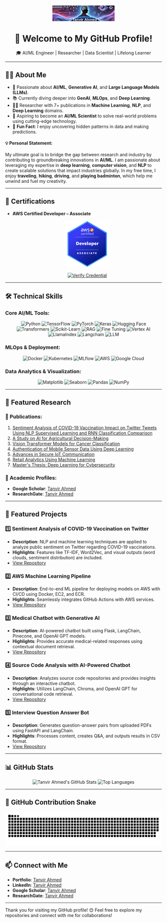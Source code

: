 <p align="center" style="height: 50px; overflow: hidden;">
  <img src="https://github.com/tanvircs/tanvircs/raw/main/banner.png" alt="Tanvir Ahmed GitHub Banner" style="height: 100%; object-fit: cover;">
</p>

<h1 align="center">👋 Welcome to My GitHub Profile!</h1>

<p align="center">
  🎓 AI/ML Engineer | Researcher | Data Scientist | Lifelong Learner
</p>

---

## 👨‍💻 About Me
- 🧠 Passionate about **AI/ML**, **Generative AI**, and **Large Language Models (LLMs)**.
- 📚 Currently diving deeper into **GenAI**, **MLOps**, and **Deep Learning**.
- 🧑‍🔬 Researcher with 7+ publications in **Machine Learning**, **NLP**, and **Deep Learning** domains.
- 🎯 Aspiring to become an **AI/ML Scientist** to solve real-world problems using cutting-edge technology.
- 🌟 **Fun Fact**: I enjoy uncovering hidden patterns in data and making predictions.

#### 💡 Personal Statement:
My ultimate goal is to bridge the gap between research and industry by contributing to groundbreaking innovations in **AI/ML**. I am passionate about leveraging my expertise in **deep learning**, **computer vision**, and **NLP** to create scalable solutions that impact industries globally. In my free time, I enjoy **traveling**, **hiking**, **driving**, and **playing badminton**, which help me unwind and fuel my creativity.

---

## 🔖 Certifications
- **AWS Certified Developer – Associate**  
   <p align="center">
    <img src="https://github.com/tanvircs/tanvircs/raw/main/aws.png" alt="AWS Badge" width="150" />
  </p> 
  <p align="center">
    <a href="https://www.credly.com/badges/c291cf25-b292-4b8d-b83a-45af9322026b" target="_blank">
      <img src="https://img.shields.io/badge/Verify%20Credential-FF9900?style=for-the-badge&logo=amazon-aws&logoColor=white" alt="Verify Credential">
    </a>
  </p>

---

## 🛠️ Technical Skills

### Core AI/ML Tools:
<div align="center">
  <img src="https://img.shields.io/badge/Python-3776AB?style=for-the-badge&logo=python&logoColor=white" alt="Python" />
  <img src="https://img.shields.io/badge/TensorFlow-FF6F00?style=for-the-badge&logo=tensorflow&logoColor=white" alt="TensorFlow" />
  <img src="https://img.shields.io/badge/PyTorch-EE4C2C?style=for-the-badge&logo=pytorch&logoColor=white" alt="PyTorch" />
  <img src="https://img.shields.io/badge/Keras-D00000?style=for-the-badge&logo=keras&logoColor=white" alt="Keras" />
  <img src="https://img.shields.io/badge/Hugging--Face-FFB800?style=for-the-badge&logo=huggingface&logoColor=white" alt="Hugging Face" />
  <img src="https://img.shields.io/badge/Transformers-F4A261?style=for-the-badge&logo=huggingface&logoColor=white" alt="Transformers" />
  <img src="https://img.shields.io/badge/Scikit--Learn-F7931E?style=for-the-badge&logo=scikit-learn&logoColor=white" alt="Scikit-Learn" />
  <img src="https://img.shields.io/badge/Rag-F7931E?style=for-the-badge&logo=rag&logoColor=white" alt="RAG" />
  <img src="https://img.shields.io/badge/Fine--Tuning-FFB800?style=for-the-badge&logo=finetuning&logoColor=white" alt="Fine Tuning" />
  <img src="https://img.shields.io/badge/Vertex--AI-FFB800?style=for-the-badge&logo=vertexai&logoColor=white" alt="Vertex AI" />
  <img src="https://img.shields.io/badge/Llama--Index-F7931E?style=for-the-badge&logo=llamaindex&logoColor=white" alt="LlamaIndex" />
  <img src="https://img.shields.io/badge/Langchain-F7931E?style=for-the-badge&logo=langchain&logoColor=white" alt="Langchain" />
  <img src="https://img.shields.io/badge/LLM-F7931E?style=for-the-badge&logo=llm&logoColor=white" alt="LLM" />
</div>

### MLOps & Deployment:
<div align="center">
  <img src="https://img.shields.io/badge/Docker-2496ED?style=for-the-badge&logo=docker&logoColor=white" alt="Docker" />
  <img src="https://img.shields.io/badge/Kubernetes-326CE5?style=for-the-badge&logo=kubernetes&logoColor=white" alt="Kubernetes" />
  <img src="https://img.shields.io/badge/MLflow-0194E2?style=for-the-badge&logo=mlflow&logoColor=white" alt="MLflow" />
  <img src="https://img.shields.io/badge/AWS-FF9900?style=for-the-badge&logo=amazon-aws&logoColor=white" alt="AWS" />
  <img src="https://img.shields.io/badge/Google%20Cloud-4285F4?style=for-the-badge&logo=google-cloud&logoColor=white" alt="Google Cloud" />
</div>

### Data Analytics & Visualization:
<div align="center">
  <img src="https://img.shields.io/badge/Matplotlib-11557C?style=for-the-badge&logoColor=white" alt="Matplotlib" />
  <img src="https://img.shields.io/badge/Seaborn-3793EF?style=for-the-badge&logoColor=white" alt="Seaborn" />
  <img src="https://img.shields.io/badge/Pandas-150458?style=for-the-badge&logo=pandas&logoColor=white" alt="Pandas" />
  <img src="https://img.shields.io/badge/NumPy-013243?style=for-the-badge&logo=numpy&logoColor=white" alt="NumPy" />
</div>

---

## 📂 Featured Research

### 📜 Publications:
1. [Sentiment Analysis of COVID-19 Vaccination Impact on Twitter Tweets Using NLP Supervised Learning and RNN Classification Comparison](https://ieeexplore.ieee.org/abstract/document/10609886)  
2. [A Study on AI for Agricultural Decision-Making](https://ieeexplore.ieee.org/abstract/document/10609927)  
3. [Vision Transformer Models for Cancer Classification](https://ieeexplore.ieee.org/abstract/document/10609953)  
4. [Authentication of Mobile Sensor Data Using Deep Learning](https://ieeexplore.ieee.org/abstract/document/10609925)  
5. [Advances in Secure IoT Communication](https://link.springer.com/chapter/10.1007/978-981-97-6106-7_15)  
6. [Retail Analytics Using Machine Learning](https://ieeexplore.ieee.org/abstract/document/10459734)  
7. [Master's Thesis: Deep Learning for Cybersecurity](https://www.proquest.com/openview/b01df5dde9b28eeefad90b6ba4b75bab/1?pq-origsite=gscholar&cbl=18750&diss=y)

### 🔗 Academic Profiles:
- **Google Scholar**: [Tanvir Ahmed](https://scholar.google.com/citations?user=H-mZQuEAAAAJ&hl=en&oi=ao)  
- **ResearchGate**: [Tanvir Ahmed](https://www.researchgate.net/profile/Tanvir_Ahmed106)

---

## 🚀 Featured Projects

### 1️⃣ Sentiment Analysis of COVID-19 Vaccination on Twitter
- **Description**: NLP and machine learning techniques are applied to analyze public sentiment on Twitter regarding COVID-19 vaccinations.
- **Highlights**: Features like TF-IDF, Word2Vec, and visual outputs (word clouds, sentiment distribution) are included.
- [View Repository](https://github.com/tanvircs/Sentiment-Analysis-of-COVID-19-Vaccination-on-Twitter)

### 2️⃣ AWS Machine Learning Pipeline
- **Description**: End-to-end ML pipeline for deploying models on AWS with CI/CD using Docker, EC2, and ECR.
- **Highlights**: Seamlessly integrates GitHub Actions with AWS services.
- [View Repository](https://github.com/tanvircs/Aws-Machine-Learning-Pipeline)

### 3️⃣ Medical Chatbot with Generative AI
- **Description**: AI-powered chatbot built using Flask, LangChain, Pinecone, and OpenAI GPT models.
- **Highlights**: Provides accurate medical-related responses using contextual document retrieval.
- [View Repository](https://github.com/tanvircs/Gen-AI-Mastery-Projects/tree/main/End-to-End-Projects/Medical-Chatbot)

### 4️⃣ Source Code Analysis with AI-Powered Chatbot
- **Description**: Analyzes source code repositories and provides insights through an interactive chatbot.
- **Highlights**: Utilizes LangChain, Chroma, and OpenAI GPT for conversational code retrieval.
- [View Repository](https://github.com/tanvircs/Gen-AI-Mastery-Projects/tree/main/End-to-End-Projects/Source-Code-Analysis)

### 5️⃣ Interview Question Answer Bot
- **Description**: Generates question-answer pairs from uploaded PDFs using FastAPI and LangChain.
- **Highlights**: Processes content, creates Q&A, and outputs results in CSV format.
- [View Repository](https://github.com/tanvircs/Gen-AI-Mastery-Projects/tree/main/Langchain-Projects/Interview-Question-Answer-Bot)

---

## 📊 GitHub Stats

<p align="center">
  <img src="https://github-readme-stats.vercel.app/api?username=tanvircs&show_icons=true&theme=dracula" alt="Tanvir Ahmed's GitHub Stats" />
  <img src="https://github-readme-stats.vercel.app/api/top-langs/?username=tanvircs&layout=compact&theme=dracula" alt="Top Languages" />
</p>

---

## 🐍 GitHub Contribution Snake

<picture>
  <source media="(prefers-color-scheme: dark)" srcset="https://raw.githubusercontent.com/tanvircs/tanvircs/output/github-snake-dark.svg" />
  <source media="(prefers-color-scheme: light)" srcset="https://raw.githubusercontent.com/tanvircs/tanvircs/output/github-snake.svg" />
  <img alt="github-snake" src="https://raw.githubusercontent.com/tanvircs/tanvircs/output/github-snake.svg" />
</picture>

---

## 📫 Connect with Me
- **Portfolio**: [Tanvir Ahmed](https://t-ahmed.com/)  
- **LinkedIn**: [Tanvir Ahmed](https://www.linkedin.com/in/tahmed-cs93/)  
- **Google Scholar**: [Tanvir Ahmed](https://scholar.google.com/citations?user=H-mZQuEAAAAJ&hl=en&oi=ao)  
- **ResearchGate**: [Tanvir Ahmed](https://www.researchgate.net/profile/Tanvir_Ahmed106)  

---

Thank you for visiting my GitHub profile! 😊 Feel free to explore my repositories and connect with me for collaborations!
